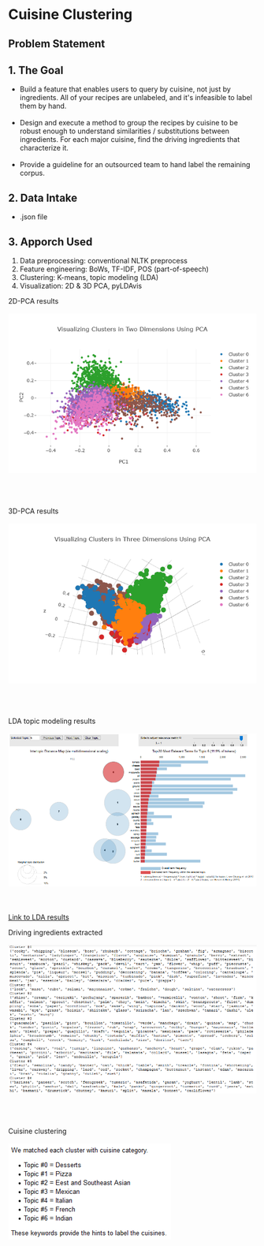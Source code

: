# Cuisine Clustering

## Problem Statement
## 1. The Goal

* Build a feature that enables users to query by cuisine, not just by ingredients. All of your recipes are unlabeled, and it's infeasible to label them by hand.
<br/><br/>
* Design and execute a method to group the recipes by cuisine to be robust enough to understand similarities / substitutions between ingredients. For each major cuisine, find the driving ingredients that characterize it.
<br/><br/>
* Provide a guideline for an outsourced team to hand label the remaining corpus.

## 2. Data Intake
* .json file

## 3. Apporch Used
1. Data preprocessing: conventional NLTK preprocess
2. Feature engineering: BoWs, TF-IDF, POS (part-of-speech)
3. Clustering: K-means, topic modeling (LDA)
4. Visualization: 2D & 3D PCA, pyLDAvis

2D-PCA results
<br/><br/>
![](images/2d-pca.png)
<br/><br/>
<br/><br/>

3D-PCA results
<br/><br/>
![](images/3d-pca.png)
<br/><br/>
<br/><br/>

LDA topic modeling results
<br/><br/>
![](images/lda.PNG)
<br/><br/>
<br/><br/>
[Link to LDA results](LDA_topic_modeling_result.html)

Driving ingredients extracted
<br/><br/>
![](images/keyword.png)
<br/><br/>
<br/><br/>


Cuisine clustering
<br/><br/>
![](images/cuisine.png)
<br/><br/>
<br/><br/>




